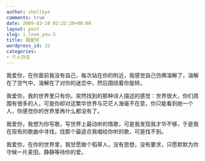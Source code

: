 ```yaml
---
author: shellbye
comments: true
date: 2009-03-28 02:22:20+00:00
layout: post
slug: i_love_you-2
title: 我爱你
wordpress_id: 32
categories:
- 个人日记
---
```


我爱你，在你面前我没有自己，每次站在你的附近，我感觉自己仿佛溶解了，溶解在了空气中，溶解在了对你的迷恋中，然后围绕着你旋转。  
  
我爱你，我的世界里只有你。突然找到的那种诗人描述的感觉：世界很大，你们周围有很多的人，可是你却对这繁华世界与茫茫人海毫不在意，你只能看到她一个人，你感觉你的世界里再什么都没有了。  
  
我爱你，我想为你写歌，写世界上最动听的情歌，可是我发现我才华不够，于是我在现有的歌曲中寻找，找那个最适合我唱给你听的歌，可是找不到。  
  
我爱你，在你的世界里，我甘愿做个稻草人，没有思想，没有要求，只愿默默为你守候一片麦田，静静等待你的爱。

